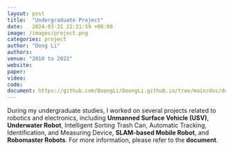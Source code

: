 ```yaml
---
layout: post
title:  "Undergraduate Project"
date:   2024-03-31 22:21:59 +00:00
image: /images/project.png
categories: project
author: "Dong Li"
authors: 
venue: "2018 to 2022"
website: 
paper: 
video: 
code:
document: https://github.com/DoongLi/DoongLi.github.io/tree/main/doc/dongli-project.pdf
---
```


During my undergraduate studies, I worked on several projects related to robotics and electronics, including <strong>Unmanned Surface Vehicle (USV)</strong>, <strong>Underwater Robot</strong>, Intelligent Sorting Trash Can, Automatic Tracking, Identification, and Measuring Device, <strong>SLAM-based Mobile Robot</strong>, and <strong>Robomaster Robots</strong>. For more information, please refer to the <strong>document</strong>.
